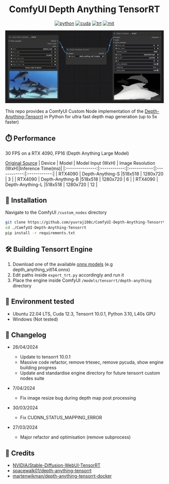 <div align="center">

# ComfyUI Depth Anything TensorRT

[![python](https://img.shields.io/badge/python-3.10.12-green)](https://www.python.org/downloads/release/python-31012/)
[![cuda](https://img.shields.io/badge/cuda-12.3-green)](https://developer.nvidia.com/cuda-downloads)
[![trt](https://img.shields.io/badge/TRT-10.0-green)](https://developer.nvidia.com/tensorrt)
[![mit](https://img.shields.io/badge/license-MIT-blue)](https://github.com/spacewalk01/depth-anything-tensorrt/blob/main/LICENSE)

</div>

<p align="center">
  <img src="assets/demo.gif" />
</p>

This repo provides a ComfyUI Custom Node implementation of the [Depth-Anything-Tensorrt](https://github.com/spacewalk01/depth-anything-tensorrt) in Python for ultra fast depth map generation (up to 5x faster)

## ⏱️ Performance
30 FPS on a RTX 4090, FP16 (Depth Anything Large Model)

[Original Source](https://github.com/spacewalk01/depth-anything-tensorrt/blob/main/README.md#%EF%B8%8F-performance)
| Device | Model | Model Input (WxH) | Image Resolution (WxH)|Inference Time(ms)|
|:---------------:|:------------:|:------------:|:------------:|:------------:|
| RTX4090 | Depth-Anything-S |518x518 | 1280x720 | 3 |
| RTX4090 | Depth-Anything-B |518x518 | 1280x720 | 6 |
| RTX4090 | Depth-Anything-L |518x518 | 1280x720 | 12 |

## 🚀 Installation

Navigate to the ComfyUI `/custom_nodes` directory

```bash
git clone https://github.com/yuvraj108c/ComfyUI-Depth-Anything-Tensorrt.git
cd ./ComfyUI-Depth-Anything-Tensorrt
pip install -r requirements.txt
```

## 🛠️ Building Tensorrt Engine

1. Download one of the available [onnx models](https://huggingface.co/yuvraj108c/Depth-Anything-Onnx/tree/main) (e.g depth_anything_vitl14.onnx)
2. Edit paths inside `export_trt.py` accordingly and run it
3. Place the engine inside ComfyUI `/models/tensorrt/depth-anything` directory

## 🤖 Environment tested

- Ubuntu 22.04 LTS, Cuda 12.3, Tensorrt 10.0.1, Python 3.10, L40s GPU
- Windows (Not tested)

## 📝 Changelog

- 26/04/2024

  - Update to tensorrt 10.0.1
  - Massive code refactor, remove trtexec, remove pycuda, show engine building progress
  - Update and standardise engine directory for future tensorrt custom nodes suite

- 7/04/2024

  - Fix image resize bug during depth map post processing

- 30/03/2024

  - Fix CUDNN_STATUS_MAPPING_ERROR

- 27/03/2024

  - Major refactor and optimisation (remove subprocess)

## 👏 Credits

- [NVIDIA/Stable-Diffusion-WebUI-TensorRT](https://github.com/NVIDIA/Stable-Diffusion-WebUI-TensorRT)
- [spacewalk01/depth-anything-tensorrt](https://github.com/spacewalk01/depth-anything-tensorrt)
- [martenwikman/depth-anything-tensorrt-docker](https://github.com/martenwikman/depth-anything-tensorrt-docker)
